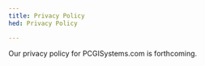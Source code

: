 ```yaml
---
title: Privacy Policy
hed: Privacy Policy

---
```

Our privacy policy for PCGISystems.com is forthcoming.